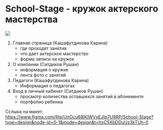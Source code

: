 # School-Stage - кружок актерского мастерства
<img src=https://github.com/KarinaKasha/School-Stage/assets/163593209/b9693a36-3609-48cd-9f46-eb262a8d542a>

1. Главная страница (Кашафутдинова Карина)
   - где проходят занятия
   - что дает актерское мастерство
   - форма записи на кружок
2. О компании (Ситдиков Рушан)
   - информация о кружке
   - лента фото с занятий
3. Педагоги (Кашафутдинова Карина)
   - Информация о педагогах
4. Вход в личный кабинет (Ситдиков Рушан)
   - просмотр количества оставшихся занятий в абонементе
   - портфолио ребенка
     
Сслыка на макет: https://www.figma.com/file/UnOcu68lKlWVxEJIp7U9RP/School-Stage?type=design&node-id=0-1&mode=design&t=hxC5XbDDuUz3kTUh-0
